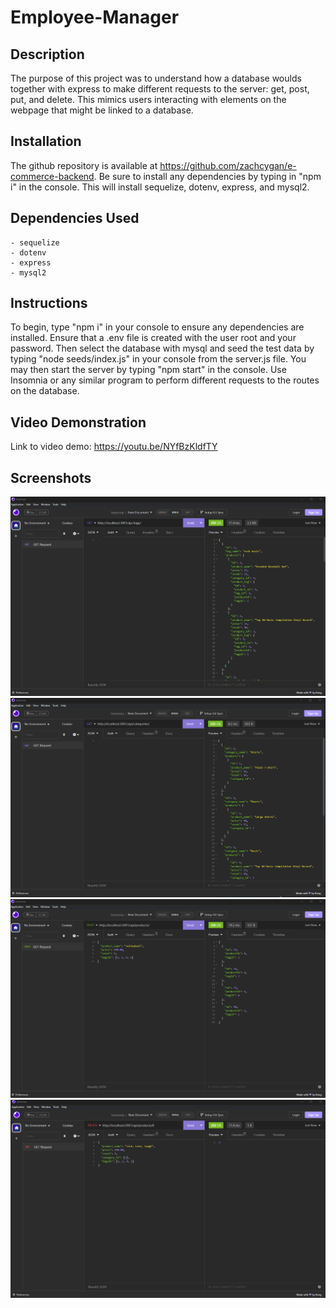 # Employee-Manager

## Description

The purpose of this project was to understand how a database woulds together with express to make different requests to the server: get, post, put, and delete. This mimics users interacting with elements on the webpage that might be linked to a database. 

## Installation

The github repository is available at https://github.com/zachcygan/e-commerce-backend. Be sure to install any dependencies by typing in "npm i" in the console. This will install sequelize, dotenv, express, and mysql2. 

## Dependencies Used
    - sequelize
    - dotenv
    - express
    - mysql2

## Instructions

To begin, type "npm i" in your console to ensure any dependencies are installed. Ensure that a .env file is created with the user root and your password. Then select the database with mysql and seed the test data by typing "node seeds/index.js" in your console from the server.js file. You may then start the server by typing "npm start" in the console. Use Insomnia or any similar program to perform different requests to the routes on the database. 

## Video Demonstration

Link to video demo: https://youtu.be/NYfBzKldfTY

## Screenshots

![screenshot of the website](/assets/images/screenshot.png)
![screenshot of the website](/assets/images/screenshot2.png)
![screenshot of the website](/assets/images/screenshot3.png)
![screenshot of the website](/assets/images/screenshot4.png)


